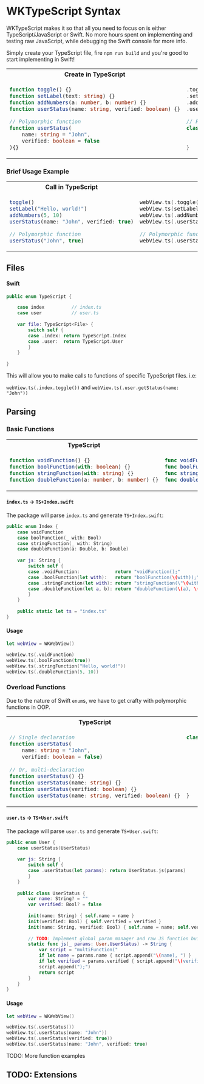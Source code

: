 # WKTypeScript Syntax

WKTypeScript makes it so that all you need to focus on is either TypeScript/JavaScript or Swift. No more hours spent on implementing and testing raw JavaScript, while debugging the Swift console for more info.

Simply create your TypeScript file, fire `npm run build` and you're good to start implementing in Swift!

<table><tr>
  <th>Create in TypeScript</th>
  <th>Generate to Swift</th>
</tr>
<tr><td>
            
```ts
function toggle() {}
function setLabel(text: string) {}
function addNumbers(a: number, b: number) {}
function userStatus(name: string, verified: boolean) {}

// Polymorphic function
function userStatus(
    name: string = "John",
    verified: boolean = false
){}
```
        
</td><td>

```swift
.toggle()
.setLabel(_ text: String)
.addNumbers(a: Double, b: Double)
.userStatus(name: String, verified: Bool)

// Polymorphic function
class UserStatus {
    var name: String? = "John"
    var verified: Bool? = false
}
```

</td></tr></table>

### Brief Usage Example

<table><tr>
  <th>Call in TypeScript</th>
  <th>Call in Swift</th>
</tr>
<tr><td>
            
```ts
toggle()
setLabel("Hello, world!")
addNumbers(5, 10)
userStatus(name: "John", verified: true)

// Polymorphic function
userStatus("John", true)
```
        
</td><td>

```swift
webView.ts(.toggle())
webView.ts(setLabel("Hello, world!"))
webView.ts(.addNumbers(5, 10))
webView.ts(.userStatus("John", true))

// Polymorphic function
webView.ts(.userStatus("John" ?? "", true ?? false))
```

</td></tr></table>

## Files

#### Swift
```swift
public enum TypeScript {

    case index          // index.ts
    case user           // user.ts
    
    var file: TypeScript<File> {
        switch self {
        case .index: return TypeScript.Index
        case .user:  return TypeScript.User
        }
    }
    
}
```

This will allow you to make calls to functions of specific TypeScript files. i.e: 

`webView.ts(.index.toggle())` and `webView.ts(.user.getStatus(name: "John"))`

## Parsing

### Basic Functions

<table><tr>
  <th>TypeScript</th>
  <th>Swift</th>
</tr>
<tr><td>
            
```ts
function voidFunction() {}
function boolFunction(with: boolean) {}
function stringFunction(with: string) {}
function doubleFunction(a: number, b: number) {}
```
        
</td><td>

```swift
func voidFunction()
func boolFunction(_ with: Bool)
func stringFunction(_ with: String)
func doubleFunction(a: Double, b: Double)
```

</td></tr></table>

#### `index.ts` → `TS+Index.swift`

The package will parse `index.ts` and generate `TS+Index.swift`:

```swift
public enum Index {
    case voidFunction
    case boolFunction(_ with: Bool)
    case stringFunction(_ with: String)
    case doubleFunction(a: Double, b: Double)
    
    var js: String {
        switch self {
        case .voidFunction:             return "voidFunction();"
        case .boolFunction(let with):   return "boolFunction(\(with));"
        case .stringFunction(let with): return "stringFunction(\"\(with)\");"
        case .doubleFunction(let a, b): return "doubleFunction(\(a), \(b));"
        }
    }
    
    public static let ts = "index.ts"
}
```

#### Usage

```swift
let webView = WKWebView()

webView.ts(.voidFunction)
webView.ts(.boolFunction(true))
webView.ts(.stringFunction("Hello, world!"))
webView.ts(.doubleFunction(5, 10))
```

### Overload Functions

Due to the nature of Swift `enum`s, we have to get crafty with polymorphic functions in OOP.

<table><tr>
  <th>TypeScript</th>
  <th>Swift</th>
</tr>
<tr><td>
            
```ts
// Single declaration
function userStatus(
    name: string = "John",
    verified: boolean = false)
    
// Or, multi-declaration
function userStatus() {}
function userStatus(name: string) {}
function userStatus(verified: boolean) {}
function userStatus(name: string, verified: boolean) {}
```
        
</td><td>

```swift
class UserStatus {
    var name: String?
    var verified: Bool?
    
    init(name: String)
    init(verified: Bool)
    init(name: String, verified: Bool)
    
    func js(_ params: UserStatus) -> String
}
```

</td></tr></table>


#### `user.ts` → `TS+User.swift`

The package will parse `user.ts` and generate `TS+User.swift`:

```swift
public enum User {
    case userStatus(UserStatus)
    
    var js: String {
        switch self {
        case .userStatus(let params): return UserStatus.js(params) 
        }
    }
    
    public class UserStatus {
        var name: String? = ""
        var verified: Bool? = false
        
        init(name: String) { self.name = name }
        init(verified: Bool) { self.verified = verified }
        init(name: String, verified: Bool) { self.name = name; self.verified = verified }
        
        // TODO: Implement global param manager and raw JS function builder
        static func js(_ params: User.UserStatus) -> String {
            var script = "multiFunction("
            if let name = params.name { script.append("\(name), ") }
            if let verified = params.verified { script.append("\(verified)") }
            script.append(");")
            return script
        }
    }
}
```

#### Usage

```swift
let webView = WKWebView()

webView.ts(.userStatus())
webView.ts(.userStatus(name: "John"))
webView.ts(.userStatus(verified: true))
webView.ts(.userStatus(name: "John", verified: true)
```

TODO: More function examples

## TODO: Extensions
